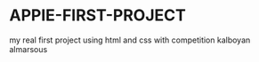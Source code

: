 # APPIE-FIRST-PROJECT
my real first project  using html and css with competition kalboyan almarsous
